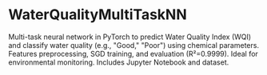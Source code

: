 # WaterQualityMultiTaskNN
Multi-task neural network in PyTorch to predict Water Quality Index (WQI) and classify water quality (e.g., "Good," "Poor") using chemical parameters. Features preprocessing, SGD training, and evaluation (R²=0.9999). Ideal for environmental monitoring. Includes Jupyter Notebook and dataset.
